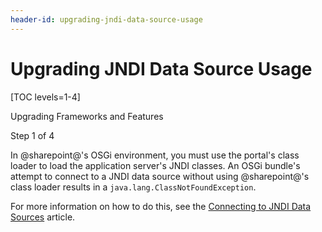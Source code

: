 ```yaml
---
header-id: upgrading-jndi-data-source-usage
---
```


# Upgrading JNDI Data Source Usage

[TOC levels=1-4]

<div class="learn-path-step row">
    <p id="stepTitle">Upgrading Frameworks and Features</p><p>Step 1 of 4</p>
</div>

In @sharepoint@'s OSGi environment, you must use the portal's class loader to load
the application server's JNDI classes. An OSGi bundle's attempt to connect to a
JNDI data source without using @sharepoint@'s class loader results in a
`java.lang.ClassNotFoundException`.

For more information on how to do this, see the
[Connecting to JNDI Data Sources](/docs/7-2/appdev/-/knowledge_base/a/connecting-to-data-sources-using-jndi)
article.
